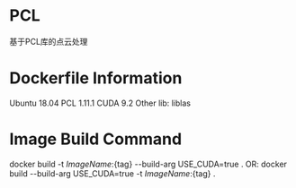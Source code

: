 # PCL
基于PCL库的点云处理

# Dockerfile Information
Ubuntu 18.04
PCL 1.11.1
CUDA 9.2
Other lib: liblas

# Image Build Command
docker build -t ${ImageName}:${tag} --build-arg USE_CUDA=true .
OR: docker build --build-arg USE_CUDA=true -t ${ImageName}:${tag} .
